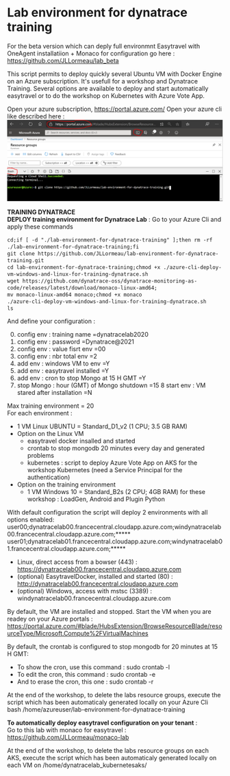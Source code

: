 # Lab environment for dynatrace training
For the beta version which can deply full environmnt Easytravel with OneAgent installatiion + Monaco for configuration go here : https://github.com/JLLormeau/lab_beta

This script permits to deploy quickly several Ubuntu VM with Docker Engine on an Azure subscription. It's usefull for a workshop and Dynatrace Training. Several options are available to deploy and start automatically easytravel or to do the workshop on Kubernetes with Azure Vote App. 

Open your azure subscription, https://portal.azure.com/ 
Open your azure cli like described here :  
![cli-azure](cli-azure.png)


**TRAINING DYNATRACE**  
**DEPLOY training environment for Dynatrace Lab** : Go to your Azure Cli and apply these commands
   
    cd;if [ -d "./lab-environment-for-dynatrace-training" ];then rm -rf ./lab-environment-for-dynatrace-training;fi
    git clone https://github.com/JLLormeau/lab-environment-for-dynatrace-training.git
    cd lab-environment-for-dynatrace-training;chmod +x ./azure-cli-deploy-vm-windows-and-linux-for-training-dynatrace.sh
    wget https://github.com/dynatrace-oss/dynatrace-monitoring-as-code/releases/latest/download/monaco-linux-amd64;
    mv monaco-linux-amd64 monaco;chmod +x monaco
    ./azure-cli-deploy-vm-windows-and-linux-for-training-dynatrace.sh
    ls
      
And define your configuration :

0. config env : training name =dynatracelab2020
1. config env : password =Dynatrace@2021
2. config env : value fisrt env =00
3. config env : nbr total env =2
4. add env : windows VM to env =Y
5. add env : easytravel installed =Y
6. add env : cron to stop Mongo at 15 H GMT =Y
7. stop Mongo : hour (GMT) of Mongo shutdown =15
8 start env : VM stared after installation =N

Max training environment = 20  
For each environment : 
   - 1 VM Linux UBUNTU = Standard_D1_v2 (1 CPU; 3.5 GB RAM)  
   - Option on the Linux VM 
      * easytravel docker insalled and started  
      * crontab to stop mongodb 20 minutes every day and generated problems  
      * kubernetes : script to deploy Azure Vote App on AKS for the workshop Kubernetes (need a Service Principal for the authentication)   
   - Option on the training environment
      * 1 VM Windows 10 = Standard_B2s (2 CPU; 4GB RAM) for these workshop : LoadGen, Android and Plugin Python 

With default configuration the script will deploy 2 environments with all options enabled:  
user00;dynatracelab00.francecentral.cloudapp.azure.com;windynatracelab00.francecentral.cloudapp.azure.com;*****  
user01;dynatracelab01.francecentral.cloudapp.azure.com;windynatracelab01.francecentral.cloudapp.azure.com;*****  

- Linux,  direct access from a bowser (443)       : https://dynatracelab00.francecentral.cloudapp.azure.com  
- (optional) EasytravelDocker,  installed and started  (80)  : http://dynatracelab00.francecentral.cloudapp.azure.com  
- (optional) Windows,  access with mstsc (3389)   : windynatracelab00.francecentral.cloudapp.azure.com  

By default, the VM are installed and stopped.  Start the VM when you are readey on your Azure portals :
https://portal.azure.com/#blade/HubsExtension/BrowseResourceBlade/resourceType/Microsoft.Compute%2FVirtualMachines

By default, the crontab is configured to stop mongodb for 20 minutes at 15 H GMT:  
 - To show the cron, use this command :   sudo crontab -l  
 - To edit the cron, this command :       sudo crontab -e  
 - And to erase the cron, this one :      sudo crontab -r  

At the end of the workshop, to delete the labs resource groups, execute the script which has been automaticaly generated locally on your Azure Cli bash /home/azureuser/lab-environment-for-dynatrace-training


**To automatically deploy easytravel configuration on your tenant** :   
Go to this lab with monaco for easytravel : https://github.com/JLLormeau/monaco-lab

At the end of the workshop, to delete the labs resource groups on each AKS, execute the script which has been automaticaly generated locally on each VM on /home/dynatracelab_kubernetesaks/  
